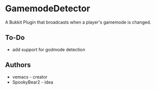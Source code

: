 GamemodeDetector
================

A Bukkit Plugin that broadcasts when a player's gamemode is changed.

To-Do
-----

* add support for godmode detection

Authors
-------

* vemacs - creator
* SpookyBear2 - idea
